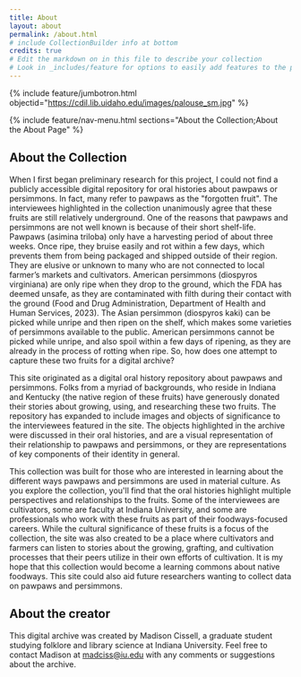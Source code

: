 ```yaml
---
title: About
layout: about
permalink: /about.html
# include CollectionBuilder info at bottom
credits: true
# Edit the markdown on in this file to describe your collection
# Look in _includes/feature for options to easily add features to the page
---
```


{% include feature/jumbotron.html objectid="https://cdil.lib.uidaho.edu/images/palouse_sm.jpg" %}

{% include feature/nav-menu.html sections="About the Collection;About the About Page" %}

## About the Collection

When I first began preliminary research for this project, I could not find a publicly accessible digital repository for oral histories about pawpaws or persimmons. In fact, many refer to pawpaws as the "forgotten fruit". The interviewees highlighted in the collection unanimously agree that these fruits are still relatively underground. One of the reasons that pawpaws and persimmons are not well known is because of their short shelf-life. Pawpaws (asimina triloba) only have a harvesting period of about three weeks. Once ripe, they bruise easily and rot within a few days, which prevents them from being packaged and shipped outside of their region. They are elusive or unknown to many who are not connected to local farmer’s markets and cultivators. American persimmons (diospyros virginiana) are only ripe when they drop to the ground, which the FDA has deemed unsafe, as they are contaminated with filth during their contact with the ground (Food and Drug Administration, Department of Health and Human Services, 2023). The Asian persimmon (diospyros kaki) can be picked while unripe and then ripen on the shelf, which makes some varieties of persimmons available to the public. American persimmons cannot be picked while unripe, and also spoil within a few days of ripening, as they are already in the process of rotting when ripe. So, how does one attempt to capture these two fruits for a digital archive?

This site originated as a digital oral history repository about pawpaws and persimmons. Folks from a myriad of backgrounds, who reside in Indiana and Kentucky (the native region of these fruits) have generously donated their stories about growing, using, and researching these two fruits. The repository has expanded to include images and objects of significance to the interviewees featured in the site. The objects highlighted in the archive were discussed in their oral histories, and are a visual representation of their relationship to pawpaws and persimmons, or they are representations of key components of their identity in general.

This collection was built for those who are interested in learning about the different ways pawpaws and persimmons are used in material culture. As you explore the collection, you'll find that the oral histories highlight multiple perspectives and relationships to the fruits. Some of the interviewees are cultivators, some are faculty at Indiana University, and some are professionals who work with these fruits as part of their foodways-focused careers. While the cultural significance of these fruits is a focus of the collection, the site was also created to be a place where cultivators and farmers can listen to stories about the growing, grafting, and cultivation processes that their peers utilize in their own efforts of cultivation. It is my hope that this collection would become a learning commons about native foodways. This site could also aid future researchers wanting to collect data on pawpaws and persimmons. 

## About the creator

This digital archive was created by Madison Cissell, a graduate student studying folklore and library science at Indiana University. Feel free to contact Madison at madciss@iu.edu with any comments or suggestions about the archive. 
